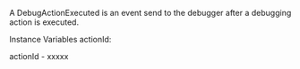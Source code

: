 A DebugActionExecuted is an event send to the debugger after a debugging action is executed.

Instance Variables
	actionId:		<Object>

actionId
	- xxxxx
